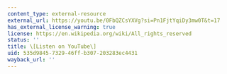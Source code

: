 ```yaml
---
content_type: external-resource
external_url: https://youtu.be/0FbQZCsYXVg?si=Pn1FjtYqiDy3mw0T&t=17
has_external_license_warning: true
license: https://en.wikipedia.org/wiki/All_rights_reserved
status: ''
title: \[Listen on YouTube\]
uid: 535d9845-7329-46ff-b307-203283ec4431
wayback_url: ''
---
```

